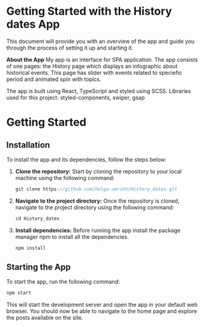 # Getting Started with the History dates App

This document will provide you with an overview of the app and guide you through the process of setting it up and starting it.

**About the App** 
My app is an interface for SPA application. The app consists of one pages: the History page which displays an infographic about historical events. This page has slider with events related to speciefic period and animated spin with topics.

The app is built using React, TypeScript and styled using SCSS.
Libraries used for this project: styled-components, swiper, gsap

# Getting Started

## Installation
To install the app and its dependencies, follow the steps below:
1.  **Clone the repository:** 
	Start by cloning the repository to your local machine using the following command:
	```cpp
	git clone https://github.com/helga-umrikh/History_dates.git
	```
2.  **Navigate to the project directory:**
	Once the repository is cloned, navigate to the project directory using the following command:
	```cpp
	cd History_dates
	```
3. **Install dependencies:**
	Before running the app install the package manager npm to install all the dependencies. 
	```cpp
	npm install
	```

## Starting the App

To start the app, run the following command:
```cpp
npm start
```
This will start the development server and open the app in your default web browser. You should now be able to navigate to the home page and explore the posts available on the site.